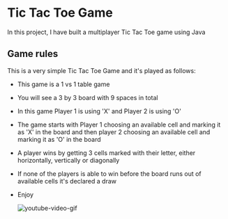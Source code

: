 # Tic Tac Toe Game

In this project, I have built a multiplayer Tic Tac Toe game using Java

## Game rules
This is a very simple Tic Tac Toe Game and it's played as follows:

- This game is a 1 vs 1 table game
- You will see a 3 by 3 board with 9 spaces in total
- In this game Player 1 is using 'X' and Player 2 is using 'O'
- The game starts with Player 1 choosing an available cell and marking it as 'X' in the board and then player 2 choosing an available cell and marking it as 'O' in the board
- A player wins by getting 3 cells marked with their letter, either horizontally, vertically or diagonally
- If none of the players is able to win before the board runs out of available cells it's declared a draw
- Enjoy

     ![youtube-video-gif](https://user-images.githubusercontent.com/106817047/228478813-dc13451a-6183-4520-be6f-761b8128ad0d.gif)
